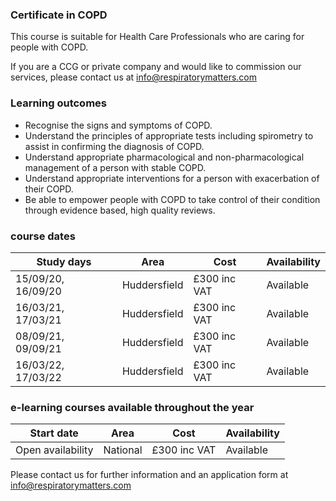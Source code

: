 ### Certificate in COPD

This course is suitable for Health Care Professionals who are caring for people with COPD.

If you are a CCG or private company and would like to commission our services, please contact us at info@respiratorymatters.com

### Learning outcomes

* Recognise the signs and symptoms of COPD.
* Understand the principles of appropriate tests including spirometry to assist in confirming the diagnosis of COPD.
* Understand appropriate pharmacological and non-pharmacological management of a person with stable COPD.
* Understand appropriate interventions for a person with exacerbation of their COPD.
* Be able to empower people with COPD to take control of their condition through evidence based, high quality reviews.

### course dates

| Study days          | Area          | Cost        | Availability|
|---------------------|---------------|-------------|-------------  
| 15/09/20, 16/09/20  | Huddersfield  | £300 inc VAT| Available   |
| 16/03/21, 17/03/21  | Huddersfield  | £300 inc VAT| Available   |
| 08/09/21, 09/09/21  | Huddersfield  | £300 inc VAT| Available   |
| 16/03/22, 17/03/22  | Huddersfield  | £300 inc VAT| Available   |

### e-learning courses available throughout the year

| Start date          | Area          | Cost        | Availability|
|---------------------|---------------|-------------|-------------
| Open availability   | National      | £300 inc VAT| Available   |

Please contact us for further information and an application form at info@respiratorymatters.com
